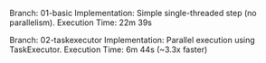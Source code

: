 Branch: 01-basic
Implementation: Simple single-threaded step (no parallelism).
Execution Time: 22m 39s

Branch: 02-taskexecutor
Implementation: Parallel execution using TaskExecutor.
Execution Time: 6m 44s (~3.3x faster)
